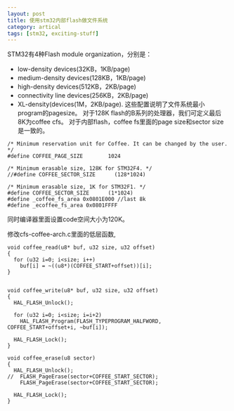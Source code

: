 ```yaml
---
layout: post
title: 使用stm32内部flash做文件系统
category: artical
tags: [stm32, exciting-stuff]
---
```


STM32有4种Flash module organization，分别是：
- low-density devices(32KB，1KB/page)
- medium-density devices(128KB，1KB/page)
- high-density devices(512KB，2KB/page)
- connectivity line devices(256KB，2KB/page)
- XL-density(devices(1M，2KB/page).
这些配置说明了文件系统最小program的pagesize。
对于128K flash的B系列的处理器，我们可定义最后8K为coffee cfs。
对于内部flash，coffee fs里面的page size和sector size是一致的。
```
/* Minimum reservation unit for Coffee. It can be changed by the user. */
#define COFFEE_PAGE_SIZE        1024

/* Minimum erasable size, 128K for STM32F4. */
//#define COFFEE_SECTOR_SIZE      (128*1024)

/* Minimum erasable size, 1K for STM32F1. */
#define COFFEE_SECTOR_SIZE      (1*1024)
#define _coffee_fs_area 0x0801E000 //last 8k
#define _ecoffee_fs_area 0x0801FFFF
```

同时编译器里面设置code空间大小为120K。

修改cfs-coffee-arch.c里面的低层函数,
```
void coffee_read(u8* buf, u32 size, u32 offset)
{
  for (u32 i=0; i<size; i++)
    buf[i] = ~((u8*)(COFFEE_START+offset))[i];
}


void coffee_write(u8* buf, u32 size, u32 offset)
{
  HAL_FLASH_Unlock();

  for (u32 i=0; i<size; i=i+2)
    HAL_FLASH_Program(FLASH_TYPEPROGRAM_HALFWORD, COFFEE_START+offset+i, ~buf[i]);

  HAL_FLASH_Lock();
}

void coffee_erase(u8 sector)
{
  HAL_FLASH_Unlock();
//  FLASH_PageErase(sector+COFFEE_START_SECTOR);
	FLASH_PageErase(sector+COFFEE_START_SECTOR);
	
  HAL_FLASH_Lock();
}

```
